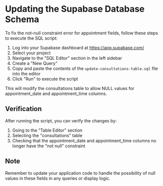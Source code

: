 # Updating the Supabase Database Schema

To fix the not-null constraint error for appointment fields, follow these steps to execute the SQL script:

1. Log into your Supabase dashboard at https://app.supabase.com/
2. Select your project
3. Navigate to the "SQL Editor" section in the left sidebar
4. Create a "New Query"
5. Copy and paste the contents of the `update-consultations-table.sql` file into the editor
6. Click "Run" to execute the script

This will modify the consultations table to allow NULL values for appointment_date and appointment_time columns.

## Verification

After running the script, you can verify the changes by:

1. Going to the "Table Editor" section
2. Selecting the "consultations" table
3. Checking that the appointment_date and appointment_time columns no longer have the "not null" constraint

## Note

Remember to update your application code to handle the possibility of null values in these fields in any queries or display logic.
